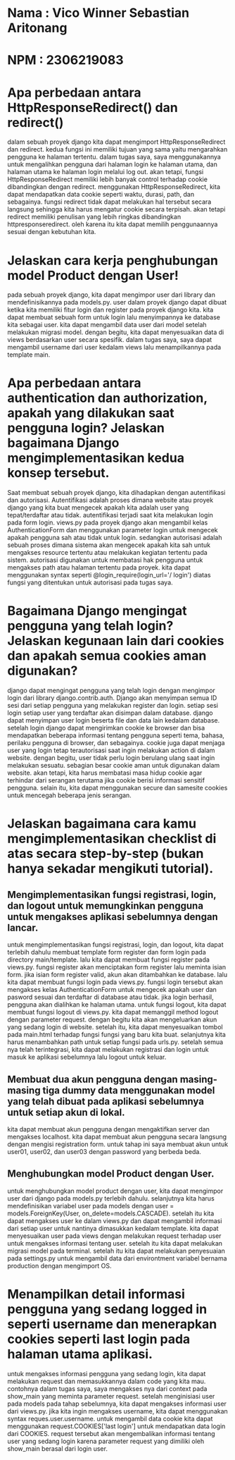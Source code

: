 # Nama : Vico Winner Sebastian Aritonang
# NPM  : 2306219083

# Apa perbedaan antara HttpResponseRedirect() dan redirect()
dalam sebuah proyek django kita dapat mengimport HttpResponseRedirect dan redirect. kedua fungsi ini memiliki tujuan yang sama yaitu mengarahkan pengguna ke halaman tertentu. dalam tugas saya, saya menggunakannya untuk mengalihkan pengguna dari halaman login ke halaman utama, dan halaman utama ke halaman login melalui log out. akan tetapi, fungsi HttpResponseRedirect memiliki lebih banyak control terhadap cookie dibandingkan dengan redirect. menggunakan HttpResponseRedirect, kita dapat mendapatkan data cookie seperti waktu, durasi, path, dan sebagainya. fungsi redirect tidak dapat melakukan hal tersebut secara langsung sehingga kita harus mengatur cookie secara terpisah. akan tetapi redirect memiliki penulisan yang lebih ringkas dibandingkan httpresponseredirect. oleh karena itu kita dapat memilih penggunaannya sesuai dengan kebutuhan kita.

# Jelaskan cara kerja penghubungan model Product dengan User!
pada sebuah proyek django, kita dapat mengimpor user dari library dan mendefinisikannya pada models.py. user dalam proyek django dapat dibuat ketika kita memiliki fitur login dan register pada proyek django kita. kita dapat membuat sebuah form untuk login lalu menyimpannya ke database kita sebagai user. kita dapat mengambil data user dari model setelah melakukan migrasi model. dengan begitu, kita dapat menyesuaikan data di views berdasarkan user secara spesifik. dalam tugas saya, saya dapat mengambil username dari user kedalam views lalu menampilkannya pada template main.

# Apa perbedaan antara authentication dan authorization, apakah yang dilakukan saat pengguna login? Jelaskan bagaimana Django mengimplementasikan kedua konsep tersebut.
Saat membuat sebuah proyek django, kita dihadapkan dengan autentifikasi dan autorisasi. Autentifikasi adalah proses dimana website atau proyek django yang kita buat mengecek apakah kita adalah user yang tepat/terdaftar atau tidak. autentifikasi terjadi saat kita melakukan login pada form login. views.py pada proyek django akan mengambil kelas AuthenticationForm dan menggunakan parameter login untuk mengecek apakah pengguna sah atau tidak untuk login. sedangkan autorisasi adalah sebuah proses dimana sistema akan mengecek apakah kita sah untuk mengakses resource tertentu atau melakukan kegiatan tertentu pada sistem. autorisasi digunakan untuk membatasi hak pengguna untuk mengakses path atau halaman tertentu pada proyek. kita dapat menggunakan syntax seperti 
@login_require(login_url='/ login') diatas fungsi yang ditentukan untuk autorisasi pada tugas saya.

# Bagaimana Django mengingat pengguna yang telah login? Jelaskan kegunaan lain dari cookies dan apakah semua cookies aman digunakan?
django dapat mengingat pengguna yang telah login dengan mengimpor login dari library django.contrib.auth. Django akan menyimpan semua ID sesi dari setiap pengguna yang melakukan register dan login. setiap sesi login setiap user yang terdaftar akan disimpan dalam database. django dapat menyimpan user login beserta file dan data lain kedalam database. setelah login django dapat mengirimkan cookie ke browser dan bisa mendapatkan beberapa informasi tentang pengguna seperti tema, bahasa, perilaku pengguna di browser, dan sebagainya. cookie juga dapat menjaga user yang login tetap terautorisasi saat ingin melakukan action di dalam website. dengan begitu, user tidak perlu login berulang ulang saat ingin melakukan sesuatu. sebagian besar cookie aman untuk digunakan dalam website. akan tetapi, kita harus membatasi masa hidup cookie agar terhindar dari serangan terutama jika cookie berisi informasi sensitif pengguna. selain itu, kita dapat menggunakan secure dan samesite cookies untuk mencegah beberapa jenis serangan.

# Jelaskan bagaimana cara kamu mengimplementasikan checklist di atas secara step-by-step (bukan hanya sekadar mengikuti tutorial).

## Mengimplementasikan fungsi registrasi, login, dan logout untuk memungkinkan pengguna untuk mengakses aplikasi sebelumnya dengan lancar.
untuk mengimplementasikan fungsi registrasi, login, dan logout, kita dapat terlebih dahulu membuat template form register dan form login pada directory main/template. lalu kita dapat membuat fungsi register pada views.py. fungsi register akan menciptakan form register lalu meminta isian form. jika isian form register valid, akun akan ditambahkan ke database. lalu kita dapat membuat fungsi login pada views.py. fungsi login tersebut akan mengakses kelas AuthenticationForm untuk mengecek apakah user dan pasword sesuai dan terdaftar di database atau tidak. jika login berhasil, pengguna akan dialihkan ke halaman utama. untuk fungsi logout, kita dapat membuat fungsi logout di views.py. kita dapat memanggil method logout dengan parameter request. dengan begitu kita akan mengeluarkan akun yang sedang login di website. setelah itu, kita dapat menyesuaikan tombol pada main.html terhadap fungsi fungsi yang baru kita buat. selanjutnya kita harus menambahkan path untuk setiap fungsi pada urls.py. setelah semua nya telah terintegrasi, kita dapat melakukan registrasi dan login untuk masuk ke aplikasi sebelumnya lalu logout untuk keluar.

##  Membuat dua akun pengguna dengan masing-masing tiga dummy data menggunakan model yang telah dibuat pada aplikasi sebelumnya untuk setiap akun di lokal.
kita dapat membuat akun  pengguna dengan mengaktifkan server dan mengakses localhost. kita dapat membuat akun pengguna secara langsung dengan mengisi registration form. untuk tahap ini saya membuat akun untuk user01, user02, dan user03 dengan password yang berbeda beda. 

## Menghubungkan model Product dengan User.
untuk menghubungkan model product dengan user, kita dapat mengimpor user dari django pada models.py terlebih dahulu. selanjutnya kita harus mendefinisikan variabel user pada models dengan user = models.ForeignKey(User, on_delete=models.CASCADE). setelah itu kita dapat mengakses user ke dalam views.py dan dapat mengambil informasi dari setiap user untuk nantinya dimasukkan kedalam template. kita dapat menyesuaikan user pada views dengan melakukan request terhadap user untuk mengakses informasi tentang user. setelah itu kita dapat melakukan migrasi model pada terminal. setelah itu kita dapat melakukan penyesuaian pada settings.py untuk mengambil data dari environtment variabel bernama production dengan mengimport OS.

# Menampilkan detail informasi pengguna yang sedang logged in seperti username dan menerapkan cookies seperti last login pada halaman utama aplikasi.

untuk mengakses informasi pengguna yang sedang login, kita dapat melakukan request dan memasukkannya dalam code yang kita mau. contohnya dalam tugas saya, saya mengakses nya dari context pada show_main yang meminta parameter request. setelah menginisiasi user pada models pada tahap sebelumnya, kita dapat mengakses informasi user dari views.py. jika kita ingin mengakses username, kita dapat menggunakan syntax reques.user.username. untuk mengambil data cookie kita dapat menggunakan request.COOKIES['last login'] untuk mendapatkan data login dari COOKIES. request tersebut akan mengembalikan informasi tentang user yang sedang login karena parameter request yang dimiliki oleh show_main berasal dari login user.